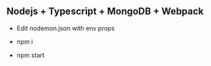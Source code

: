 ## Nodejs + Typescript + MongoDB + Webpack 


- Edit nodemon.json with env props

- npm i 

- npm start